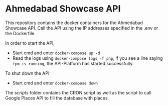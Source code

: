 # Ahmedabad Showcase API
This repository contains the docker containers for the Ahmedabad Showcase API. Call the API using the IP addresses specified in the .env or the Dockerfile.

In order to start the API,
- Start cmd and enter `docker-compose up -d`
- Read the logs using `docker-compose logs -f php`, if you see a line saying `fpm is running`, the API-Platform has started successfully.

To shut down the API:
- Start cmd and enter `docker-compose down`

The *scripts* folder contains the CRON script as well as the script to call Google Places API to fill the database with places.
